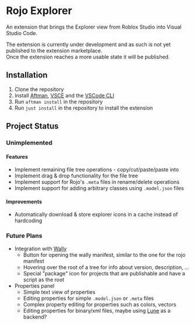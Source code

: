 # Rojo Explorer

An extension that brings the Explorer view from Roblox Studio into Visual Studio Code.

The extension is currently under development and as such is not yet published to the extension marketplace.  
Once the extension reaches a more usable state it will be published.

## Installation

1. Clone the repository
2. Install [Aftman](https://github.com/LPGhatguy/aftman), [VSCE](https://github.com/microsoft/vscode-vsce) and the [VSCode CLI](https://code.visualstudio.com/docs/editor/command-line)
3. Run `aftman install` in the repository
4. Run `just install` in the repository to install the extension

## Project Status

### Unimplemented

#### Features

-   Implement remaining file tree operations - copy/cut/paste/paste into
-   Implement drag & drop functionality for the file tree
-   Implement support for Rojo's `.meta` files in rename/delete operations
-   Implement support for adding arbitrary classes using `.model.json` files

#### Improvements

-   Automatically download & store explorer icons in a cache instead of hardcoding

### Future Plans

-   Integration with [Wally](https://github.com/UpliftGames/wally)
    -   Button for opening the wally manifest, similar to the one for the rojo manifest
    -   Hovering over the root of a tree for info about version, description, ...
    -   Special "package" icon for projects that are publishable and have a script as the root
-   Properties panel
    -   Simple text view of properties
    -   Editing properties for simple `.model.json` or `.meta` files
    -   Complex property editing for properties such as colors, vectors
    -   Editing properties for binary/xml files, maybe using [Lune](https://github.com/filiptibell/lune) as a backend?
